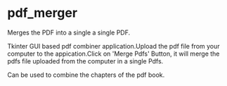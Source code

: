 # pdf_merger
Merges the PDF into a single a single PDF. 

Tkinter GUI based pdf combiner application.Upload the pdf file from your computer to the appication.Click on 'Merge Pdfs' Button, it will merge the pdfs file uploaded from the computer in a single Pdfs. 

Can be used to combine the chapters of the pdf book.
